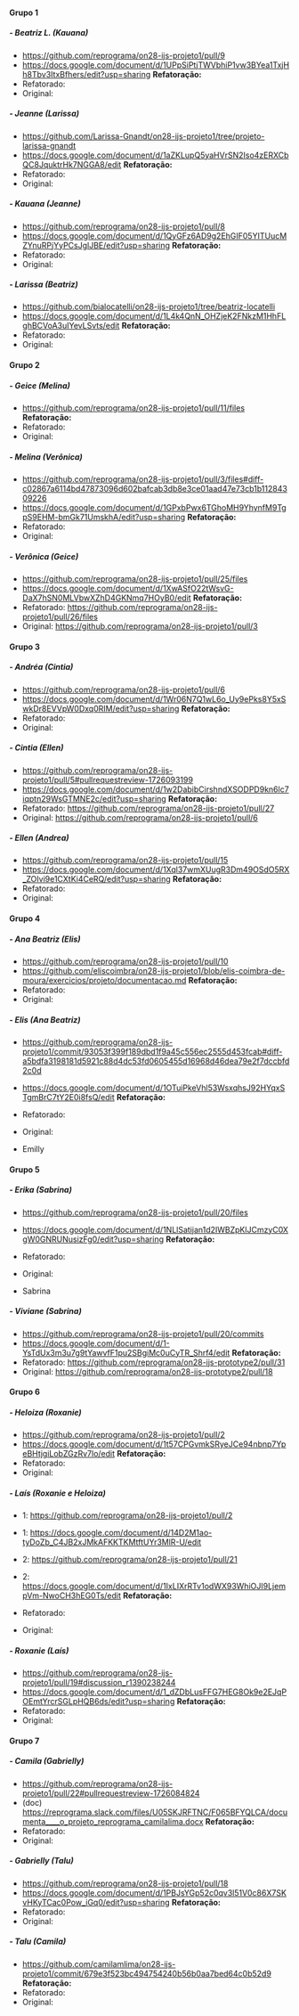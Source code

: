 #### Grupo 1
##### - Beatriz L. (Kauana)
  - https://github.com/reprograma/on28-ijs-projeto1/pull/9
  - https://docs.google.com/document/d/1UPpSiPtjTWVbhiP1vw3BYea1TxjHh8Tbv3ItxBfhers/edit?usp=sharing
  **Refatoração:**
  - Refatorado: 
  - Original:

##### - Jeanne (Larissa)
  - https://github.com/Larissa-Gnandt/on28-ijs-projeto1/tree/projeto-larissa-gnandt
  - https://docs.google.com/document/d/1aZKLupQ5yaHVrSN2Iso4zERXCbQC8JquktrHk7NGGA8/edit
  **Refatoração:**
  - Refatorado: 
  - Original:

##### - Kauana (Jeanne)
  - https://github.com/reprograma/on28-ijs-projeto1/pull/8
  - https://docs.google.com/document/d/1QyGFz6AD9g2EhGIF05YITUucMZYnuRPjYyPCsJglJBE/edit?usp=sharing
  **Refatoração:**
  - Refatorado: 
  - Original:

##### - Larissa (Beatriz)
  - https://github.com/bialocatelli/on28-ijs-projeto1/tree/beatriz-locatelli
  - https://docs.google.com/document/d/1L4k4QnN_OHZjeK2FNkzM1HhFLghBCVoA3uIYevLSvts/edit
  **Refatoração:**
  - Refatorado: 
  - Original:

#### Grupo 2
##### - Geice (Melina)
  - https://github.com/reprograma/on28-ijs-projeto1/pull/11/files
  **Refatoração:**
  - Refatorado: 
  - Original:

##### - Melina (Verônica)
  - https://github.com/reprograma/on28-ijs-projeto1/pull/3/files#diff-c02867a6114bd47873096d602bafcab3db8e3ce01aad47e73cb1b11284309226
  - https://docs.google.com/document/d/1GPxbPwx6TGhoMH9YhynfM9TgpS9EHM-bmGk71UmskhA/edit?usp=sharing
  **Refatoração:**
  - Refatorado: 
  - Original:

##### - Verônica (Geice)
  - https://github.com/reprograma/on28-ijs-projeto1/pull/25/files
  - https://docs.google.com/document/d/1XwASfO22tWsvG-DaX7hSN0MLVbwXZhD4GKNmq7HOyB0/edit
  **Refatoração:**
  - Refatorado: https://github.com/reprograma/on28-ijs-projeto1/pull/26/files
  - Original: https://github.com/reprograma/on28-ijs-projeto1/pull/3

#### Grupo 3
##### - Andréa (Cintia)
  - https://github.com/reprograma/on28-ijs-projeto1/pull/6
  - https://docs.google.com/document/d/1Wr06N7Q1wL6o_Uy9ePks8Y5xSwkDr8EVVpW0Dxq0RIM/edit?usp=sharing
  **Refatoração:**
  - Refatorado: 
  - Original:

##### - Cintia (Ellen)
  - https://github.com/reprograma/on28-ijs-projeto1/pull/5#pullrequestreview-1726093199
  - https://docs.google.com/document/d/1w2DabibCirshndXSODPD9kn6lc7iqptn29WsGTMNE2c/edit?usp=sharing
  **Refatoração:**
  - Refatorado: https://github.com/reprograma/on28-ijs-projeto1/pull/27
  - Original: https://github.com/reprograma/on28-ijs-projeto1/pull/6

##### - Ellen (Andrea)
  - https://github.com/reprograma/on28-ijs-projeto1/pull/15
  - https://docs.google.com/document/d/1Xql37wmXUugR3Dm49OSdO5RX_ZOIvi9e1CXtKi4CeRQ/edit?usp=sharing
  **Refatoração:**
  - Refatorado: 
  - Original:

#### Grupo 4
##### - Ana Beatriz (Elis)
  - https://github.com/reprograma/on28-ijs-projeto1/pull/10
  - https://github.com/eliscoimbra/on28-ijs-projeto1/blob/elis-coimbra-de-moura/exercicios/projeto/documentacao.md
  **Refatoração:**
  - Refatorado: 
  - Original:

##### - Elis (Ana Beatriz)
  - https://github.com/reprograma/on28-ijs-projeto1/commit/93053f399f189dbd1f9a45c556ec2555d453fcab#diff-a5bdfa3198181d5921c88d4dc53fd0605455d16968d46dea79e2f7dccbfd2c0d
  - https://docs.google.com/document/d/1OTuiPkeVhl53WsxqhsJ92HYqxSTgmBrC7tY2E0i8fsQ/edit
  **Refatoração:**
  - Refatorado: 
  - Original:

- Emilly

#### Grupo 5
##### - Erika (Sabrina)
  - https://github.com/reprograma/on28-ijs-projeto1/pull/20/files
  - https://docs.google.com/document/d/1NLlSatijan1d2IWBZpKlJCmzyC0XgW0GNRUNusizFg0/edit?usp=sharing
  **Refatoração:**
  - Refatorado: 
  - Original:

- Sabrina

##### - Viviane (Sabrina)
  - https://github.com/reprograma/on28-ijs-projeto1/pull/20/commits
  - https://docs.google.com/document/d/1-YsTdUx3m3u7g9tYawvfF1pu2SBgiMc0uCyTR_Shrf4/edit
  **Refatoração:**
  - Refatorado: https://github.com/reprograma/on28-ijs-prototype2/pull/31
  - Original: https://github.com/reprograma/on28-ijs-prototype2/pull/18

#### Grupo 6
##### - Heloiza (Roxanie)
  - https://github.com/reprograma/on28-ijs-projeto1/pull/2
  - https://docs.google.com/document/d/1t57CPGvmkSRyeJCe94nbnp7YpeBHtjgiLobZGzRv7lo/edit
  **Refatoração:**
  - Refatorado: 
  - Original:

##### - Laís (Roxanie e Heloiza)
  - 1: https://github.com/reprograma/on28-ijs-projeto1/pull/2
  - 1: https://docs.google.com/document/d/14D2M1ao-tyDoZb_C4JB2xJMkAFKKTKMtftUYr3MlR-U/edit

  - 2: https://github.com/reprograma/on28-ijs-projeto1/pull/21
  - 2: https://docs.google.com/document/d/1IxLIXrRTv1odWX93WhiOJI9LjempVm-NwoCH3hEG0Ts/edit
  **Refatoração:**
  - Refatorado: 
  - Original:

##### - Roxanie (Laís)
  - https://github.com/reprograma/on28-ijs-projeto1/pull/19#discussion_r1390238244
  - https://docs.google.com/document/d/1_dZDbLusFFG7HEG8Ok9e2EJqPOEmtYrcrSGLpHQB6ds/edit?usp=sharing
  **Refatoração:**
  - Refatorado: 
  - Original:

#### Grupo 7
##### - Camila (Gabrielly)
  - https://github.com/reprograma/on28-ijs-projeto1/pull/22#pullrequestreview-1726084824
  - (doc) https://reprograma.slack.com/files/U05SKJRFTNC/F065BFYQLCA/documenta____o_projeto_reprograma_camilalima.docx
  **Refatoração:**
  - Refatorado: 
  - Original:

##### - Gabrielly (Talu)
  - https://github.com/reprograma/on28-ijs-projeto1/pull/18
  - https://docs.google.com/document/d/1PBJsYGp52c0qv3l51V0c86X7SKvHKyTCac0Pow_iGq0/edit?usp=sharing
  **Refatoração:**
  - Refatorado: 
  - Original:

##### - Talu (Camila)
  - https://github.com/camilamlima/on28-ijs-projeto1/commit/679e3f523bc494754240b56b0aa7bed64c0b52d9
  **Refatoração:**
  - Refatorado: 
  - Original:
